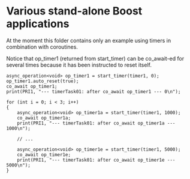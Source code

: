 # Various stand-alone Boost applications

At the moment this folder contains only an example using timers in combination with coroutines.

Notice that op_timer1 (returned from start_timer) can be co_await-ed for several times because 
it has been instructed to reset itself.

    async_operation<void> op_timer1 = start_timer(timer1, 0);
    op_timer1.auto_reset(true);
    co_await op_timer1;
    print(PRI1, "--- timerTask01: after co_await op_timer1 --- 0\n");

    for (int i = 0; i < 3; i++)
    {
        async_operation<void> op_timer1a = start_timer(timer1, 1000);
        co_await op_timer1a;
        print(PRI1, "--- timerTask01: after co_await op_timer1a --- 1000\n");

        // ...
		
        async_operation<void> op_timer1e = start_timer(timer1, 5000);
        co_await op_timer1e;
        print(PRI1, "--- timerTask01: after co_await op_timer1e --- 5000\n");
    }
